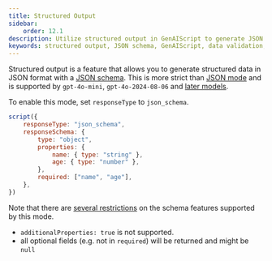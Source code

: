 ```yaml
---
title: Structured Output
sidebar:
    order: 12.1
description: Utilize structured output in GenAIScript to generate JSON data with schema validation for precise and reliable data structuring.
keywords: structured output, JSON schema, GenAIScript, data validation, reliable data
---
```


Structured output is a feature that allows you to generate structured data in JSON format with a [JSON schema](/genaiscript/reference/scripts/schemas). This is more strict than [JSON mode](/genaiscript/reference/scripts/json-mode) and is supported by `gpt-4o-mini`, `gpt-4o-2024-08-06` and [later models](https://platform.openai.com/docs/guides/structured-outputs/structured-outputs-vs-json-mode).

To enable this mode, set `responseType` to `json_schema`.

```js "responseType: 'json_schema'"
script({
    responseType: "json_schema",
    responseSchema: {
        type: "object",
        properties: {
            name: { type: "string" },
            age: { type: "number" },
        },
        required: ["name", "age"],
    },
})
```

Note that there are [several restrictions](https://platform.openai.com/docs/guides/structured-outputs/how-to-use) on the schema features supported by this mode. 

- `additionalProperties: true` is not supported.
- all optional fields (e.g. not in `required`) will be returned and might be `null`
